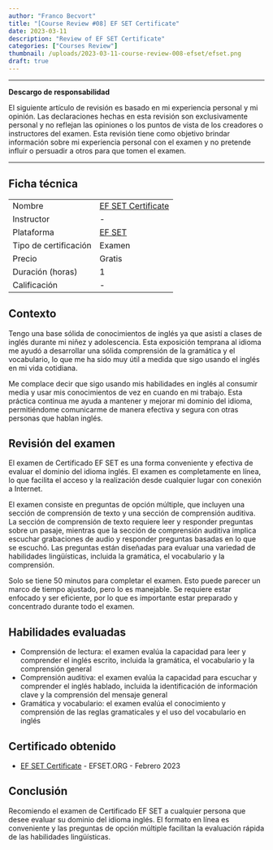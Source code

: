 ```yaml
---
author: "Franco Becvort"
title: "[Course Review #08] EF SET Certificate"
date: 2023-03-11
description: "Review of EF SET Certificate"
categories: ["Courses Review"]
thumbnail: /uploads/2023-03-11-course-review-008-efset/efset.png
draft: true
---
```


---

**Descargo de responsabilidad**

El siguiente artículo de revisión es basado en mi experiencia personal y mi opinión. Las declaraciones hechas en esta revisión son exclusivamente personal y no reflejan las opiniones o los puntos de vista de los creadores o instructores del examen. Esta revisión tiene como objetivo brindar información sobre mi experiencia personal con el examen y no pretende influir o persuadir a otros para que tomen el examen.

---

## Ficha técnica

|                       |                                                                   |
| --------------------- | ----------------------------------------------------------------- |
| Nombre                | [EF SET Certificate](hhttps://www.efset.org/english-certificate/) |
| Instructor            | -                                                                 |
| Plataforma            | [EF SET](https://www.efset.org/)                                  |
| Tipo de certificación | Examen                                                            |
| Precio                | Gratis                                                            |
| Duración \(horas\)    | 1                                                                 |
| Calificación          | -                                                                 |

## Contexto

Tengo una base sólida de conocimientos de inglés ya que asistí a clases de inglés durante mi niñez y adolescencia. Esta exposición temprana al idioma me ayudó a desarrollar una sólida comprensión de la gramática y el vocabulario, lo que me ha sido muy útil a medida que sigo usando el inglés en mi vida cotidiana.

Me complace decir que sigo usando mis habilidades en inglés al consumir media y usar mis conocimientos de vez en cuando en mi trabajo. Esta práctica continua me ayuda a mantener y mejorar mi dominio del idioma, permitiéndome comunicarme de manera efectiva y segura con otras personas que hablan inglés.

## Revisión del examen

El examen de Certificado EF SET es una forma conveniente y efectiva de evaluar el dominio del idioma inglés. El examen es completamente en línea, lo que facilita el acceso y la realización desde cualquier lugar con conexión a Internet.

El examen consiste en preguntas de opción múltiple, que incluyen una sección de comprensión de texto y una sección de comprensión auditiva. La sección de comprensión de texto requiere leer y responder preguntas sobre un pasaje, mientras que la sección de comprensión auditiva implica escuchar grabaciones de audio y responder preguntas basadas en lo que se escuchó. Las preguntas están diseñadas para evaluar una variedad de habilidades lingüísticas, incluida la gramática, el vocabulario y la comprensión.

Solo se tiene 50 minutos para completar el examen. Esto puede parecer un marco de tiempo ajustado, pero lo es manejable. Se requiere estar enfocado y ser eficiente, por lo que es importante estar preparado y concentrado durante todo el examen.

## Habilidades evaluadas

- Comprensión de lectura: el examen evalúa la capacidad para leer y comprender el inglés escrito, incluida la gramática, el vocabulario y la comprensión general
- Comprensión auditiva: el examen evalúa la capacidad para escuchar y comprender el inglés hablado, incluida la identificación de información clave y la comprensión del mensaje general
- Gramática y vocabulario: el examen evalúa el conocimiento y comprensión de las reglas gramaticales y el uso del vocabulario en inglés

## Certificado obtenido

- [EF SET Certificate](https://www.efset.org/cert/gfD3Kv) - EFSET.ORG - Febrero 2023

## Conclusión

Recomiendo el examen de Certificado EF SET a cualquier persona que desee evaluar su dominio del idioma inglés. El formato en línea es conveniente y las preguntas de opción múltiple facilitan la evaluación rápida de las habilidades lingüísticas.
